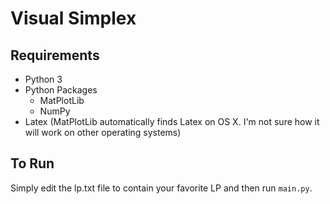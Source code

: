 Visual Simplex
==============

Requirements
------------
* Python 3
* Python Packages
  * MatPlotLib
  * NumPy
* Latex (MatPlotLib automatically finds Latex on OS X. I'm not sure how it will work on other operating systems)

To Run
------
Simply edit the lp.txt file to contain your favorite LP and then run `main.py`.
